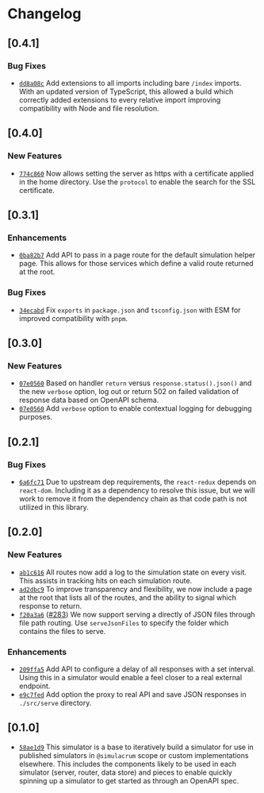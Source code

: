 # Changelog

## \[0.4.1]

### Bug Fixes

- [`dd8a08c`](https://github.com/thefrontside/simulacrum/commit/dd8a08cebc1c527e358d187b1292844bc864b190) Add extensions to all imports including bare `/index` imports. With an updated version of TypeScript, this allowed a build which correctly added extensions to every relative import improving compatibility with Node and file resolution.

## \[0.4.0]

### New Features

- [`774c860`](https://github.com/thefrontside/simulacrum/commit/774c860d91896c1cfdad64b283dcab836b57441d) Now allows setting the server as https with a certificate applied in the home directory. Use the `protocol` to enable the search for the SSL certificate.

## \[0.3.1]

### Enhancements

- [`0ba82b7`](https://github.com/thefrontside/simulacrum/commit/0ba82b7720f54dbc7faf99a0e2da2ef9212caff5) Add API to pass in a page route for the default simulation helper page. This allows for those services which define a valid route returned at the root.

### Bug Fixes

- [`34ecabd`](https://github.com/thefrontside/simulacrum/commit/34ecabdbb483f494fdff25b2b7a352bdba1079cc) Fix `exports` in `package.json` and `tsconfig.json` with ESM for improved compatibility with `pnpm`.

## \[0.3.0]

### New Features

- [`07e0560`](https://github.com/thefrontside/simulacrum/commit/07e0560b3289a34dfc1a971aa983e16928cb64bc) Based on handler `return` versus `response.status().json()` and the new `verbose` option, log out or return 502 on failed validation of response data based on OpenAPI schema.
- [`07e0560`](https://github.com/thefrontside/simulacrum/commit/07e0560b3289a34dfc1a971aa983e16928cb64bc) Add `verbose` option to enable contextual logging for debugging purposes.

## \[0.2.1]

### Bug Fixes

- [`6a6fc71`](https://github.com/thefrontside/simulacrum/commit/6a6fc716cfdb7ae50baea6504e25c389acbeeb8f) Due to upstream dep requirements, the `react-redux` depends on `react-dom`. Including it as a dependency to resolve this issue, but we will work to remove it from the dependency chain as that code path is not utilized in this library.

## \[0.2.0]

### New Features

- [`ab1c616`](https://github.com/thefrontside/simulacrum/commit/ab1c61663582bed118cecb61ed3321227ad0eb3f) All routes now add a log to the simulation state on every visit. This assists in tracking hits on each simulation route.
- [`ad2dbc9`](https://github.com/thefrontside/simulacrum/commit/ad2dbc97b5068b4662ae8d95f188ae9dac80be0c) To improve transparency and flexibility, we now include a page at the root that lists all of the routes, and the ability to signal which response to return.
- [`f20a3a6`](https://github.com/thefrontside/simulacrum/commit/f20a3a6d69c265683f75005ed3687d6ff5fd6497) ([#283](https://github.com/thefrontside/simulacrum/pull/283)) We now support serving a directly of JSON files through file path routing. Use `serveJsonFiles` to specify the folder which contains the files to serve.

### Enhancements

- [`209ffa5`](https://github.com/thefrontside/simulacrum/commit/209ffa55bfd3532b2771e3bfb03ef771d1a05eed) Add API to configure a delay of all responses with a set interval. Using this in a simulator would enable a feel closer to a real external endpoint.
- [`e9c7fed`](https://github.com/thefrontside/simulacrum/commit/e9c7fed73a2a5fa7ba26c6823dab2aadc48f8ceb) Add option the proxy to real API and save JSON responses in `./src/serve` directory.

## \[0.1.0]

- [`58ae1d9`](https://github.com/thefrontside/simulacrum/commit/58ae1d9d5719775a7595ec9bbf55b2c015a892bf) This simulator is a base to iteratively build a simulator for use in published simulators in `@simulacrum` scope or custom implementations elsewhere. This includes the components likely to be used in each simulator (server, router, data store) and pieces to enable quickly spinning up a simulator to get started as through an OpenAPI spec.
